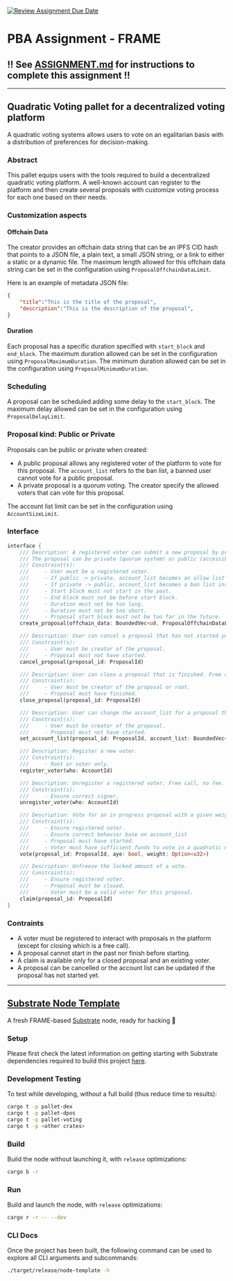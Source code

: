 [![Review Assignment Due Date](https://classroom.github.com/assets/deadline-readme-button-24ddc0f5d75046c5622901739e7c5dd533143b0c8e959d652212380cedb1ea36.svg)](https://classroom.github.com/a/rlFvo65f)
# PBA Assignment - FRAME

## !! See [ASSIGNMENT.md](./ASSIGNMENT.md) for instructions to complete this assignment !!

---

## Quadratic Voting pallet for a decentralized voting platform

A quadratic voting systems allows users to vote on an egalitarian basis with a distribution of preferences for decision-making.

### Abstract

This pallet equips users with the tools required to build a decentralized quadratic voting platform. A well-known account can register to the platform and then create several proposals with customize voting process for each one based on their needs.

### Customization aspects

#### Offchain Data

The creator provides an offchain data string that can be an IPFS CID hash that points to a JSON file, a plain text, a small JSON string, or a link to either a static or a dynamic file. The maximum length allowed for this offchain data string can be set in the configuration using `ProposalOffchainDataLimit`.

Here is an example of metadata JSON file:

```json
{
	"title":"This is the title of the proposal",
	"description":"This is the description of the proposal",
}
```

#### Duration

Each proposal has a specific duration specified with `start_block` and `end_block`. The maximum duration allowed can be set in the configuration using `ProposalMaximumDuration`. The minimum duration allowed can be set in the configuration using `ProposalMinimumDuration`.

### Scheduling

A proposal can be scheduled adding some delay to the `start_block`. The maximum delay allowed can be set in the configuration using `ProposalDelayLimit`.

### Proposal kind: Public or Private

Proposals can be public or private when created:
- A public proposal allows any registered voter of the platform to vote for this proposal. The `account_list` refers to the ban list, a banned user cannot vote for a public proposal.
- A private proposal is a quorum voting. The creator specify the allowed voters that can vote for this proposal.

The account list limit can be set in the configuration using `AccountSizeLimit`.

### Interface

```rust
interface {
	/// Description: A registered voter can submit a new proposal by providing offchain data string that can be IPFS CID hash that points to a JSON file, a plain text, a small JSON string, or a link to either a static or a dynamic file.
	/// The proposal can be private (quorum system) or public (accessible by others registered voters).
	/// Constraint(s):
	///     - User must be a registered voter.
	///	    - If public -> private, account_list becomes an allow list instead of a ban list
	///	    - If private -> public, account_list becomes a ban list instead of an allow list
	///     - Start block must not start in the past.
	///     - End block must not be before start block.
	///     - Duration must not be too long.
	///     - Duration must not be too short.
	///     - Proposal start block must not be too far in the future.
	create_proposal(offchain_data: BoundedVec<u8, ProposalOffchainDataLimit>, kind: ProposalKind, account_list: BoundedVec<AccountId, AccountSizeLimit>, start_block: BlockNumber, end_Block: BlockNumber)

	/// Description: User can cancel a proposal that has not started yet.
	/// Constraint(s): 
	///     - User must be creator of the proposal.
	///     - Proposal must not have started.
	cancel_proposal(proposal_id: ProposalId)

	/// Description: User can close a proposal that is finished. Free call, no fee.
	/// Constraint(s): 
	///     - User must be creator of the proposal or root.
	///     - Proposal must have finished.
	close_proposal(proposal_id: ProposalId)

	/// Description: User can change the account_list for a proposal that has not started yet.
	/// Constraint(s): 
	///     - User must be creator of the proposal.
	///     - Proposal must not have started.
	set_account_list(proposal_id: ProposalId, account_list: BoundedVec<AccountId, AccountSizeLimit>)

	/// Description: Register a new voter.
	/// Constraint(s): 
	///     - Root or voter only.
	register_voter(who: AccountId)

	/// Description: Unregister a registered voter. Free call, no fee. Registered voter as signer or Root.
	/// Constraint(s): 
	///     - Ensure correct signer.
	unregister_voter(who: AccountId)

	/// Description: Vote for an in progress proposal with a given weight. A private proposal is closed if majority is reached.
	/// Constraint(s):
	///     - Ensure registered voter.
	///     - Ensure correct behavior base on account_list
	///     - Proposal must have started.
	///     - Voter must have sufficient funds to vote in a quadratic manner based on the provided weight.
	vote(proposal_id: ProposalId, aye: bool, weight: Option<u32>)

    /// Description: Unfreeze the locked amount of a vote.
	/// Constraint(s):
	///     - Ensure registered voter.
	///     - Proposal must be closed.
	///     - Voter must be a valid voter for this proposal.
	claim(proposal_id: ProposalId)
}
```

### Contraints

- A voter must be registered to interact with proposals in the platform (except for closing which is a free call).
- A proposal cannot start in the past nor finish before starting.
- A claim is available only for a closed proposal and an existing voter.
- A proposal can be cancelled or the account list can be updated if the proposal has not started yet.

---

## [Substrate Node Template](https://github.com/substrate-developer-hub/substrate-node-template)

A fresh FRAME-based [Substrate](https://www.substrate.io/) node, ready for hacking :rocket:

### Setup

Please first check the latest information on getting starting with Substrate dependencies required to build this project [here](https://docs.substrate.io/main-docs/install/).

### Development Testing

To test while developing, without a full build (thus reduce time to results):

```sh
cargo t -p pallet-dex
cargo t -p pallet-dpos
cargo t -p pallet-voting
cargo t -p <other crates>
```

### Build

Build the node without launching it, with `release` optimizations:

```sh
cargo b -r
```

### Run

Build and launch the node, with `release` optimizations:

```sh
cargo r -r -- --dev
```

### CLI Docs

Once the project has been built, the following command can be used to explore all CLI arguments and subcommands:

```sh
./target/release/node-template -h
```
